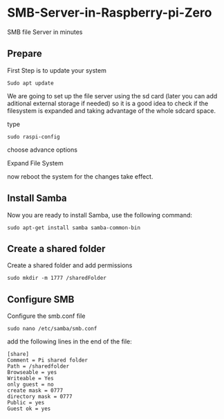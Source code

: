 # SMB-Server-in-Raspberry-pi-Zero
SMB file Server in minutes

## Prepare

First Step is to update your system

```
Sudo apt update
```

We are going to set up the file server using the sd card (later you can add aditional external storage if needed) so it is a good idea to check if the  filesystem is expanded and taking advantage of the whole sdcard space.

type

```
sudo raspi-config
```
choose advance options

Expand File System

now reboot the system for the changes take effect.

## Install Samba

Now you are ready to install Samba, use the following command:

```
sudo apt-get install samba samba-common-bin
```

## Create a shared folder

Create a shared folder and add permissions

```
sudo mkdir -m 1777 /sharedFolder
```

## Configure SMB 

Configure the smb.conf file

```
sudo nano /etc/samba/smb.conf
```

add the following lines in the end of the file:

```
[share]
Comment = Pi shared folder
Path = /sharedfolder
Browseable = yes
Writeable = Yes
only guest = no
create mask = 0777
directory mask = 0777
Public = yes
Guest ok = yes
```

## 
